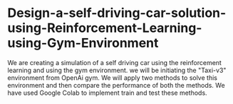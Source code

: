 # Design-a-self-driving-car-solution-using-Reinforcement-Learning-using-Gym-Environment
We are creating a simulation of a self driving car using the reinforcement learning and using the gym environment. we will be initiating the "Taxi-v3" environment from OpenAi gym. We will apply two methods to solve this environment and then compare the performance of both the methods. We have used Google Colab to implement train and test these methods.
